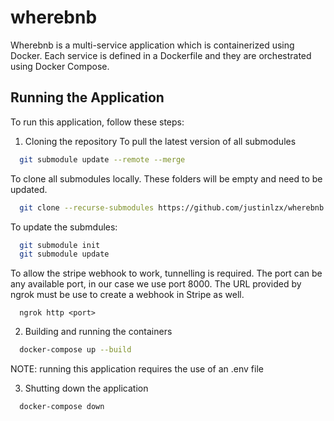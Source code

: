 # wherebnb

Wherebnb is a multi-service application which is containerized using Docker. Each service is defined in a Dockerfile and they are orchestrated using Docker Compose.


## Running the Application
To run this application, follow these steps:

1. Cloning the repository
  To pull the latest version of all submodules 
  ```sh
    git submodule update --remote --merge
  ```
  To clone all submodules locally. These folders will be empty and need to be updated.
  ```sh
    git clone --recurse-submodules https://github.com/justinlzx/wherebnb /path/to/your/directory
  ```
  To update the submdules:
  ```sh
    git submodule init
    git submodule update
  ```
  To allow the stripe webhook to work, tunnelling is required. The port can be any available port, in our case we use port 8000. The URL provided by ngrok must be use to create a webhook in Stripe as well.
    
      ngrok http <port>
  
  
2. Building and running the containers
  ```sh
    docker-compose up --build
  ```
  NOTE: running this application requires the use of an .env file  
  
3. Shutting down the application
  ```sh
    docker-compose down
  ```




